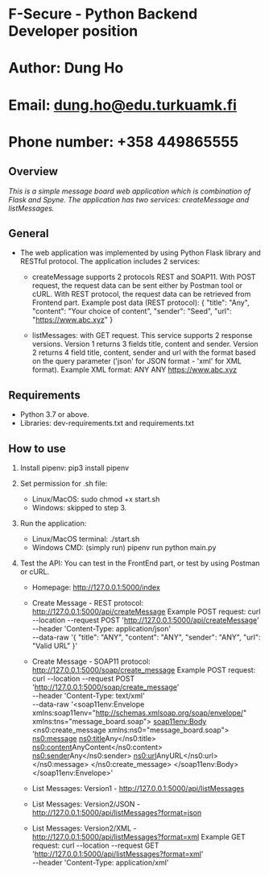 # F-Secure - Python Backend Developer position
# Author: Dung Ho
# Email: dung.ho@edu.turkuamk.fi
# Phone number: +358 449865555


## Overview
_This is a simple message board web application which is combination of Flask and Spyne. The application has two services: createMessage and listMessages._


## General
- The web application was implemented by using Python Flask library and RESTful protocol.
The application includes 2 services:

    + createMessage supports 2 protocols REST and SOAP11. With POST request, the request data can be sent either by Postman tool or cURL.
    With REST protocol, the request data can be retrieved from Frontend part.
    Example post data (REST protocol):
        {
            "title": "Any",
            "content": "Your choice of content",
            "sender": "Seed",
            "url": "https://www.abc.xyz"
        }

    + listMessages: with GET request. This service supports 2 response versions.
        Version 1 returns 3 fields title, content and sender.
        Version 2 returns 4 field title, content, sender and url with the format based on the query parameter ('json' for JSON format - 'xml' for XML format).
        Example XML format:
            <messages>
                <msg>
                    <title> ANY </title>
                    <content> ANY </content>
                    <sender> ANY </sender>
                    <url> https://www.abc.xyz </url>
                </msg>
            </messages>
	

## Requirements
- Python 3.7 or above.
- Libraries: dev-requirements.txt and requirements.txt


## How to use
1. Install pipenv: pip3 install pipenv

2. Set permission for .sh file: 
    + Linux/MacOS: sudo chmod +x start.sh
    + Windows: skipped to step 3.

3. Run the application: 
    + Linux/MacOS terminal: ./start.sh
    + Windows CMD: (simply run) pipenv run python main.py

4. Test the API:
    You can test in the FrontEnd part, or test by using Postman or cURL.
    + Homepage: http://127.0.0.1:5000/index

    + Create Message - REST protocol: http://127.0.0.1:5000/api/createMessage
        Example POST request:   curl --location --request POST 'http://127.0.0.1:5000/api/createMessage' \
                                --header 'Content-Type: application/json' \
                                --data-raw '{
                                    "title": "ANY",
                                    "content": "ANY",
                                    "sender": "ANY",
                                    "url": "Valid URL"
                                }'

    + Create Message - SOAP11 protocol: http://127.0.0.1:5000/soap/create_message
        Example POST request:   curl --location --request POST 'http://127.0.0.1:5000/soap/create_message' \
                                --header 'Content-Type: text/xml' \
                                --data-raw '<soap11env:Envelope xmlns:soap11env="http://schemas.xmlsoap.org/soap/envelope/" xmlns:tns="message_board.soap">
                                <soap11env:Body>
                                    <ns0:create_message xmlns:ns0="message_board.soap">
                                    <ns0:message>
                                        <ns0:title>Any</ns0:title>
                                        <ns0:content>AnyContent</ns0:content>
                                        <ns0:sender>Any</ns0:sender>
                                        <ns0:url>AnyURL</ns0:url>
                                    </ns0:message>
                                    </ns0:create_message>
                                </soap11env:Body>
                                </soap11env:Envelope>'

    + List Messages: Version1 - http://127.0.0.1:5000/api/listMessages

    + List Messages: Version2/JSON - http://127.0.0.1:5000/api/listMessages?format=json

    + List Messages: Version2/XML - http://127.0.0.1:5000/api/listMessages?format=xml
        Example GET request: curl --location --request GET 'http://127.0.0.1:5000/api/listMessages?format=xml' \
                             --header 'Content-Type: application/xml'

